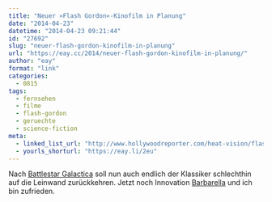 ```yaml
---
title: "Neuer »Flash Gordon«-Kinofilm in Planung"
date: "2014-04-23"
datetime: "2014-04-23 09:21:44"
id: "27692"
slug: "neuer-flash-gordon-kinofilm-in-planung"
url: "https://eay.cc/2014/neuer-flash-gordon-kinofilm-in-planung/"
author: "eay"
format: "link"
categories:
  - 0815
tags:
  - fernsehen
  - filme
  - flash-gordon
  - geruechte
  - science-fiction
meta:
  - linked_list_url: "http://www.hollywoodreporter.com/heat-vision/flash-gordon-movie-works-at-698291"
  - yourls_shorturl: "https://eay.li/2eu"
---
```


Nach [Battlestar Galactica](//eay.cc/2014/kino-reboot-von-battlestar-galactica/) soll nun auch endlich der Klassiker schlechthin auf die Leinwand zurückkehren. Jetzt noch Innovation [Barbarella](//eay.cc/2008/barbarella-ba-ba-barbarella/) und ich bin zufrieden.
